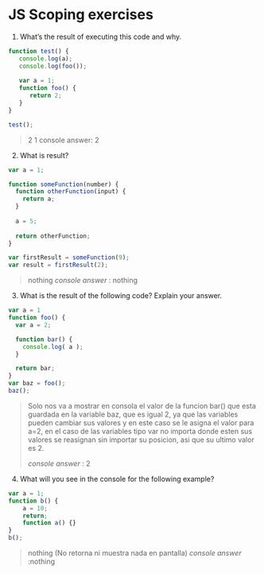 # JS Scoping exercises

1. What’s the result of executing this code and why.
  ```js
  function test() {
     console.log(a);
     console.log(foo());
     
     var a = 1;
     function foo() {
        return 2;
     }
  }
  
  test();
  ```

> 2
1
>console answer:
 2


2. What is result?
  ```js
  var a = 1; 
  
  function someFunction(number) {
    function otherFunction(input) {
      return a;
    }
    
    a = 5;
    
    return otherFunction;
  }
  
  var firstResult = someFunction(9);
  var result = firstResult(2);
  ```
> nothing
> _console answer_ : nothing


3. What is the result of the following code? Explain your answer.
  ```js
  var a = 1
  function foo() {
    var a = 2;

    function bar() {
      console.log( a );
    }

    return bar;
  }
  var baz = foo();
  baz();
  ``` 
> Solo nos va a mostrar en consola el valor de la funcion bar() que esta guardada en la variable baz, que es igual 2, ya que las variables pueden cambiar sus valores y en este caso se le asigna el valor para a=2, en el caso de las variables tipo var no importa donde esten sus valores se reasignan sin importar su posicion, asi que su ultimo valor es 2.
>
> _console answer_ : 2


4. What will you see in the console for the following example?
  ```js
  var a = 1; 
  function b() { 
      a = 10; 
      return; 
      function a() {} 
  } 
  b(); 
  ```

> nothing (No retorna ni muestra nada en pantalla)
> _console answer_ :nothing
